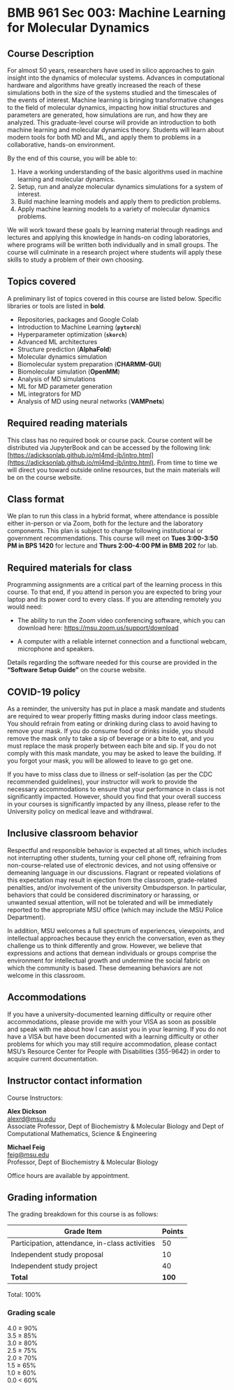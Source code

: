 # BMB 961 Sec 003: Machine Learning for Molecular Dynamics

## Course Description

For almost 50 years, researchers have used in silico approaches to gain insight into the dynamics of molecular systems.  Advances in computational hardware and algorithms have greatly increased the reach of these simulations both in the size of the systems studied and the timescales of the events of interest.  Machine learning is bringing transformative changes to the field of molecular dynamics, impacting how initial structures and parameters are generated, how simulations are run, and how they are analyzed.  This graduate-level course will provide an introduction to both machine learning and molecular dynamics theory.  Students will learn about modern tools for both MD and ML, and apply them to problems in a collaborative, hands-on environment.

By the end of this course, you will be able to:

1. Have a working understanding of the basic algorithms used in machine learning and molecular dynamics.
2. Setup, run and analyze molecular dynamics simulations for a system of interest.
3. Build machine learning models and apply them to prediction problems.
4. Apply machine learning models to a variety of molecular dynamics problems.

We will work toward these goals by learning material through readings and lectures and applying
this knowledge in hands-on coding laboratories, where programs will be written both individually
and in small groups.  The course will culminate in a research project where students will apply
these skills to study a problem of their own choosing.

## Topics covered

A preliminary list of topics covered in this course are listed below.
Specific libraries or tools are listed in **bold**.

- Repositories, packages and Google Colab
- Introduction to Machine Learning (**`pytorch`**)
- Hyperparameter optimization (**`skorch`**) 
- Advanced ML architectures 
- Structure prediction (**AlphaFold**) 
- Molecular dynamics simulation 
- Biomolecular system preparation (**CHARMM-GUI**)
- Biomolecular simulation (**OpenMM**)
- Analysis of MD simulations 
- ML for MD parameter generation 
- ML integrators for MD 
- Analysis of MD using neural networks (**VAMPnets**) 

## Required reading materials

This class has no required book or course pack. Course content will be distributed via
JupyterBook and can be accessed by the following link: [https://adicksonlab.github.io/ml4md-jb/intro.html](https://adicksonlab.github.io/ml4md-jb/intro.html).
From time to time we will direct you toward outside
online resources, but the main materials will be on the course website.

## Class format

We plan to run this class in a hybrid format, where attendance is possible either
in-person or via Zoom, both for the lecture and the laboratory components.
This plan is subject to change following institutional or government recommendations.
This course will meet on **Tues 3:00-3:50 PM in BPS 1420** for lecture and
**Thurs 2:00-4:00 PM in BMB 202** for lab.

## Required materials for class

Programming assignments are a critical part of the learning process in this
course. To that end, if you attend in person you are expected to bring your laptop and its power cord to
every class.
If you are attending remotely you would need:

- The ability to run the Zoom video conferencing software, which you can
download here: https://msu.zoom.us/support/download

- A computer with a reliable internet connection and a functional webcam,
microphone and speakers.

Details regarding the software needed for this course are provided in the **“Software
Setup Guide”** on the course website.

## COVID-19 policy

As a reminder, the university has put in place a mask mandate and
students are required to wear properly fitting masks during indoor class meetings. You
should refrain from eating or drinking during class to avoid having to remove your mask.
If you do consume food or drinks inside, you should remove the mask only to take a sip
of beverage or a bite to eat, and you must replace the mask properly between each bite
and sip. If you do not comply with this mask mandate, you may be asked to leave the
building. If you forgot your mask, you will be allowed to leave to go get one.

If you have to miss class due to illness or self-isolation (as per the CDC recommended
guidelines), your instructor will work to provide the necessary accommodations to
ensure that your performance in class is not significantly impacted. However, should
you find that your overall success in your courses is significantly impacted by any
illness, please refer to the University policy on medical leave and withdrawal.

## Inclusive classroom behavior

Respectful and responsible behavior is expected at all
times, which includes not interrupting other students, turning your cell phone off,
refraining from non-course-related use of electronic devices, and not using offensive or
demeaning language in our discussions. Flagrant or repeated violations of this
expectation may result in ejection from the classroom, grade-related penalties, and/or
involvement of the university Ombudsperson. In particular, behaviors that could be
considered discriminatory or harassing, or unwanted sexual attention, will not be
tolerated and will be immediately reported to the appropriate MSU office (which may
include the MSU Police Department).

In addition, MSU welcomes a full spectrum of experiences, viewpoints, and intellectual
approaches because they enrich the conversation, even as they challenge us to think
differently and grow. However, we believe that expressions and actions that demean
individuals or groups comprise the environment for intellectual growth and undermine
the social fabric on which the community is based. These demeaning behaviors are not
welcome in this classroom.

## Accommodations

If you have a university-documented learning difficulty or require
other accommodations, please provide me with your VISA as soon as possible and
speak with me about how I can assist you in your learning. If you do not have a VISA
but have been documented with a learning difficulty or other problems for which you
may still require accommodation, please contact MSU’s Resource Center for People
with Disabilities (355-9642) in order to acquire current documentation.

## Instructor contact information

Course Instructors:

**Alex Dickson** \
[alexrd@msu.edu](mailto:alexrd@msu.edu)\
Associate Professor, Dept of Biochemistry &amp; Molecular Biology and Dept of Computational Mathematics, Science &amp; Engineering

**Michael Feig** \
[feig@msu.edu](mailto:feig@msu.edu)\
Professor, Dept of Biochemistry &amp; Molecular Biology

Office hours are available by appointment.

## Grading information

The grading breakdown for this course is as follows:

| Grade Item | Points |
| --- | ----------- |
| Participation, attendance, in-class activities | 50 |
| Independent study proposal | 10 |
| Independent study project | 40 |
| **Total** | **100** |

Total: 100%

### Grading scale

4.0 ≥ 90%  
3.5 ≥ 85%  
3.0 ≥ 80%  
2.5 ≥ 75%  
2.0 ≥ 70%  
1.5 ≥ 65%  
1.0 ≥ 60%  
0.0 < 60%  



